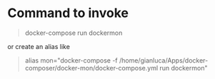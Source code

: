 # Command to invoke

> docker-compose run dockermon

or create an alias like 

> alias mon="docker-compose -f /home/gianluca/Apps/docker-composer/docker-mon/docker-compose.yml run dockermon"

